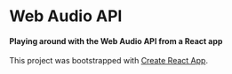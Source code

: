 # Web Audio API

#### Playing around with the Web Audio API from a React app

This project was bootstrapped with [Create React App](https://github.com/facebook/create-react-app).